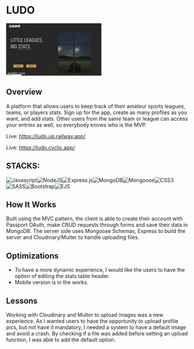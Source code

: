 # LUDO


![Demo gif](public/imgs/dem.gif?raw=true)

## Overview

A platform that allows users to keep track of their amateur sports leagues, teams, or players stats. Sign up for the app, create as many profiles as you want, and add stats. Other users from the same team or league can access your entries as well, so everybody knows who is the MVP.

Live: https://ludo.up.railway.app/ 

Live: https://ludo.cyclic.app/

## STACKS: 
<img alt="Javascript" src="https://img.shields.io/badge/javascript-%23323330.svg?style=flat&logo=javascript&logoColor=%23F7DF1E"><img alt="NodeJS" src="https://img.shields.io/badge/node.js-6DA55F?style=flat&logo=node.js&logoColor=white"><img alt="Express.js" src="https://img.shields.io/badge/express.js-%23404d59.svg?style=flat&logo=express&logoColor=%2361DAFB"><img alt="MongoDB" src="https://img.shields.io/badge/MongoDB-%234ea94b.svg?style=flat&logo=mongodb&logoColor=white"><img alt="Mongoose" src="https://img.shields.io/badge/-mongoose-green"><img alt="CSS3" src="https://img.shields.io/badge/CSS3-%231572B6.svg?style=flat&logo=CSS3&logoColor=white"><img alt="SASS" src="https://img.shields.io/badge/SASS-hotpink.svg?style=flat&logo=SASS&logoColor=white"><img alt="Bootstrap" src="https://img.shields.io/badge/bootstrap-%2338B2AC.svg?style=flat&logo=bootstrap&logoColor=white"><img alt="EJS" src="https://img.shields.io/badge/-EJS-blue">


## How It Works

Built using the MVC pattern, the client is able to create their account with Passport OAuth, make CRUD requests through forms and save their data in MongoDB. The server side uses Mongoose Schemas, Express to build the server and Cloudinary/Multer to handle uploading files.

## Optimizations

* To have a more dynamic experience, I would like the users to have the option of editing the stats table header.
* Mobile version is in the works.

## Lessons

Working with Cloudinary and Multer to upload images was a new experience. As I wanted users to have the opportunity to upload profile pics, but not have it mandatory, I needed a system to have a default image and avoid a crash. By checking if a file was added before setting an upload function, I was able to add the default option.


